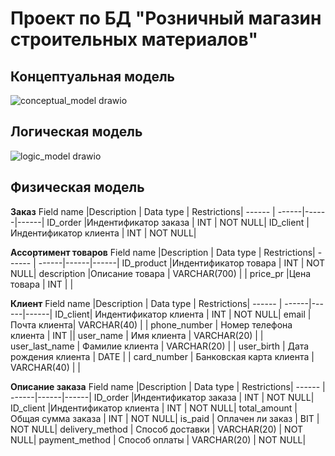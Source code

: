 # Проект по БД "Розничный магазин строительных материалов"

## Концептуальная модель
![conceptual_model drawio](https://user-images.githubusercontent.com/65976385/167273460-59540c81-bddb-461a-a9c8-c0ede51a1e66.svg)


## Логическая модель
![logic_model drawio](https://user-images.githubusercontent.com/65976385/167273450-490e8ed6-aa99-46dc-a084-4b39885d88d9.svg)

## Физическая модель

**Заказ**
Field name |Description | Data type | Restrictions|
------ | ------|------|------|
ID_order |Индентификатор заказа  |  INT | NOT NULL|
ID_client  | Индентификатор клиента | INT | NOT NULL|

**Ассортимент товаров**
Field name |Description | Data type | Restrictions|
------ | ------|------|------|
ID_product |Индентификатор товара  |  INT | NOT NULL|
description |Описание товара   | VARCHAR(700) | | 
price_pr  |Цена товара | INT | |

**Клиент**
Field name |Description | Data type | Restrictions|
------ | ------|------|------|
ID_client| Индентификатор клиента   |  INT | NOT NULL|
email  | Почта клиента| VARCHAR(40) | | 
phone_number | Номер телефона клиента  | INT ||
user_name  | Имя клиента | VARCHAR(20) | |
user_last_name | Фамилие клиента | VARCHAR(20) | |
user_birth | Дата рождения клиента | DATE | |
card_number | Банковская карта клиента | VARCHAR(40) | |

**Описание заказа**
Field name |Description | Data type | Restrictions|
------ | ------|------|------|
ID_order |Индентификатор заказа |  INT | NOT NULL|
ID_client |Индентификатор клиента |  INT | NOT NULL|
total_amount | Общая сумма заказа | INT | NOT NULL| 
is_paid | Оплачен ли заказ | BIT | NOT NULL|
delivery_method |  Способ доставки |  VARCHAR(20) | NOT NULL|
payment_method | Способ оплаты | VARCHAR(20) | NOT NULL| 
